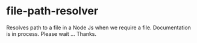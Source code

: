 # file-path-resolver
Resolves path to a file in a Node Js when we require a file. 
Documentation is in process. Please wait ... Thanks.
